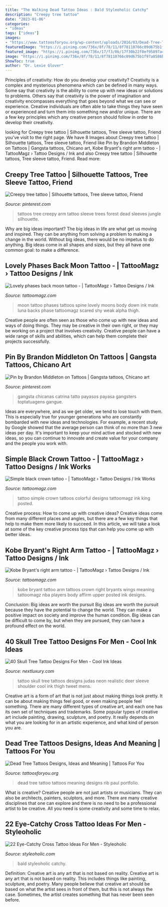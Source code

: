 ```yaml
---
title: "The Walking Dead Tattoo Ideas : Bald Styleoholic Catchy"
description: "Creepy tree tattoo"
date: "2023-01-06"
categories:
- "ideas"
tags: ["ideas"]
images:
- "https://www.tattoosforyou.org/wp-content/uploads/2016/03/Dead-Tree-Tattoo-on-Ribs.jpg"
featuredImage: "https://i.pinimg.com/736x/8f/78/11/8f78110766c09d675b1f97a8586bd6de.jpg"
featured_image: "https://i.pinimg.com/736x/17/f3/0b/17f30b22f0ef95897a469cbc3f22a6b4--hot-tattoos-tree-tattoos.jpg"
image: "https://i.pinimg.com/736x/8f/78/11/8f78110766c09d675b1f97a8586bd6de.jpg"
ShowToc: true
author: "Dr. Lexie Glover"
---
```



Principles of creativity: How do you develop your creativity?
Creativity is a complex and mysterious phenomena which can be defined in many ways. Some say that creativity is the ability to come up with new ideas or solutions to problems. Others say that creativity is the power of imagination and creativity encompasses everything that goes beyond what we can see or experience. Creative individuals are often able to take things they have seen or experienced and turn them into something new and/or unique. There are a few key principles which any creative person should follow in order to develop their creativity.

	

		
looking for Creepy tree tattoo | Silhouette tattoos, Tree sleeve tattoo, Friend you've visit to the right page. We have 8 Images about Creepy tree tattoo | Silhouette tattoos, Tree sleeve tattoo, Friend like Pin by Brandon Middleton on Tattoos | Gangsta tattoos, Chicano art, Kobe Bryant&#039;s right arm tattoo - | TattooMagz › Tattoo Designs / Ink and also Creepy tree tattoo | Silhouette tattoos, Tree sleeve tattoo, Friend. Read more:
		
    
## Creepy Tree Tattoo | Silhouette Tattoos, Tree Sleeve Tattoo, Friend

<img loading=lazy src="https://i.pinimg.com/736x/17/f3/0b/17f30b22f0ef95897a469cbc3f22a6b4--hot-tattoos-tree-tattoos.jpg" onerror="this.onerror=null;this.src='https://tse3.mm.bing.net/th?id=OIP.Am3EoarJHfZAJBngzIqvBQHaHk&amp;pid=15.1';" alt="Creepy tree tattoo | Silhouette tattoos, Tree sleeve tattoo, Friend">

_Source: pinterest.com_

>tattoos tree creepy arm tattoo sleeve trees forest dead sleeves jungle silhouette. 

	

Why are big ideas important?
The big ideas in life are what get us moving and inspired. They can be anything from solving a problem to making a change in the world. Without big ideas, there would be no impetus to do anything. Big ideas come in all shapes and sizes, but they all have one common goal: to make a difference.

    
## Lovely Phases Back Moon Tattoo - | TattooMagz › Tattoo Designs / Ink

<img loading=lazy src="https://tattoomagz.com/wp-content/uploads/2014/07/Lovely-phases-back-moon-tattoo1.jpg" onerror="this.onerror=null;this.src='https://tse3.mm.bing.net/th?id=OIP.5rFhOhvw8C4IVBvl9ZzcmAAAAA&amp;pid=15.1';" alt="Lovely phases back moon tattoo - | TattooMagz › Tattoo Designs / Ink">

_Source: tattoomagz.com_

>moon tattoo phases tattoos spine lovely moons body down ink mate luna backs phase tattoomagz scared shy weak alpha thigh. 

	

Creative people are often seen as those who come up with new ideas and ways of doing things. They may be creative in their own right, or they may be working on a project that involves creativity. Creative people can have a wide range of skills and abilities, which can help them complete their projects successfully.

    
## Pin By Brandon Middleton On Tattoos | Gangsta Tattoos, Chicano Art

<img loading=lazy src="https://i.pinimg.com/736x/8f/78/11/8f78110766c09d675b1f97a8586bd6de.jpg" onerror="this.onerror=null;this.src='https://tse3.mm.bing.net/th?id=OIP.eo9YCf53kiDdwAh337xXCgHaMg&amp;pid=15.1';" alt="Pin by Brandon Middleton on Tattoos | Gangsta tattoos, Chicano art">

_Source: pinterest.com_

>gangsta chicanas catrina tatto payasos payasa gangsters toptatuagens gangue. 

	

Ideas are everywhere, and as we get older, we tend to lose touch with them. This is especially true for younger generations who are constantly bombarded with new ideas and technologies. For example, a recent study by Google showed that the average person can think of no more than 3 new ideas per day. It's important to keep your mind active and stocked with new ideas, so you can continue to innovate and create value for your company and the people you work with.

    
## Simple Black Crown Tattoo - | TattooMagz › Tattoo Designs / Ink Works

<img loading=lazy src="https://tattoomagz.com/wp-content/uploads/Tattoos/Simple-black-crown-tattoo.jpg" onerror="this.onerror=null;this.src='https://tse3.mm.bing.net/th?id=OIP.WVig0KwfhJPCX_R2DO2qpQHaMO&amp;pid=15.1';" alt="Simple black crown tattoo - | TattooMagz › Tattoo Designs / Ink Works">

_Source: tattoomagz.com_

>tattoo simple crown tattoos colorful designs tattoomagz ink king posted. 

	

Creative process: How to come up with creative ideas?
Creative ideas come from many different places and angles, but there are a few key things that help to make them more likely to succeed. In this article, we will take a look at some of the key creative process tips that can help you come up with better ideas.

    
## Kobe Bryant&#039;s Right Arm Tattoo - | TattooMagz › Tattoo Designs / Ink

<img loading=lazy src="https://tattoomagz.com/wp-content/uploads/Tattoos/tattoo/Kobe-Bryants-right-arm-tattoo-600x900.jpg" onerror="this.onerror=null;this.src='https://tse1.mm.bing.net/th?id=OIP.z_KjqRuq0ZpA_mUoz6GZgAHaLH&amp;pid=15.1';" alt="Kobe Bryant&#039;s right arm tattoo - | TattooMagz › Tattoo Designs / Ink">

_Source: tattoomagz.com_

>kobe bryant tattoo arm tattoos crown right bryants wings meaning tattoomagz nba players body affirm upper posted ink designs. 

	

Conclusion: Big ideas are worth the pursuit
Big ideas are worth the pursuit because they have the potential to change the world. They can make a positive impact on society and improve the human condition. Big ideas can be difficult to come by, but when they are pursued, they can have a profound effect on the world.

    
## 40 Skull Tree Tattoo Designs For Men - Cool Ink Ideas

<img loading=lazy src="http://nextluxury.com/wp-content/uploads/male-skull-tree-tattoo-ideas.jpg" onerror="this.onerror=null;this.src='https://tse3.mm.bing.net/th?id=OIP.Nhx-cz7nRt54W8l8r7tO9wAAAA&amp;pid=15.1';" alt="40 Skull Tree Tattoo Designs For Men - Cool Ink Ideas">

_Source: nextluxury.com_

>tattoo skull tree tattoos designs judas neon realistic deer sleeve shoulder cool ink thigh tweet mens. 

	

Creative art is a form of art that is not just about making things look pretty. It can be about making things feel good, or even making people feel something. There are many different types of creative art, and each one has its own set of techniques and trademarks. Some popular types of creative art include painting, drawing, sculpture, and poetry. It really depends on what you are looking for in an artistic experience, and what kind of person you are.

    
## Dead Tree Tattoos Designs, Ideas And Meaning | Tattoos For You

<img loading=lazy src="https://www.tattoosforyou.org/wp-content/uploads/2016/03/Dead-Tree-Tattoo-on-Ribs.jpg" onerror="this.onerror=null;this.src='https://tse4.mm.bing.net/th?id=OIP.VMjsivZX26nrKCEaczrA9wHaJ4&amp;pid=15.1';" alt="Dead Tree Tattoos Designs, Ideas and Meaning | Tattoos For You">

_Source: tattoosforyou.org_

>dead tree tattoo tattoos meaning designs rib paul portfolio. 

	

What is creative?
Creative people are not just artists or musicians. They can also be architects, painters, sculptors, and more. There are many creative disciplines that one can explore and there is no need to be a professional artist to be creative. All you need is some creativity and some time to relax.

    
## 22 Eye-Catchy Cross Tattoo Ideas For Men - Styleoholic

<img loading=lazy src="https://i.styleoholic.com/2017/03/15-an-eagle-and-cross-tattoo-on-an-arm.jpg" onerror="this.onerror=null;this.src='https://tse1.mm.bing.net/th?id=OIP.7tvOyhvQoUGfjZhpbnnL2wHaJ4&amp;pid=15.1';" alt="22 Eye-Catchy Cross Tattoo Ideas For Men - Styleoholic">

_Source: styleoholic.com_

>bald styleoholic catchy. 

	

Definition: Creative art is any art that is not based on reality.
Creative art is any art that is not based on reality. This includes things like painting, sculpture, and poetry. Many people believe that creative art should be based on what the artist sees in front of them, but this is not always the case. Sometimes, the artist creates something that has never been seen before.


